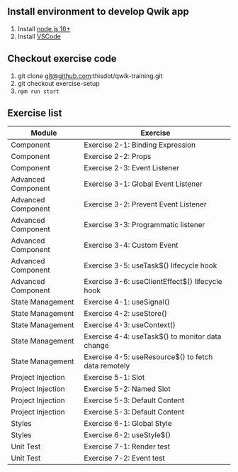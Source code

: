 ## Install environment to develop Qwik app

1. Install [node.js 16+](https://nodejs.org/en/download/)
2. Install [VSCode](https://code.visualstudio.com/)

## Checkout exercise code

1. git clone git@github.com:thisdot/qwik-training.git
2. git checkout exercise-setup
3. `npm run start`

## Exercise list

| Module             | Exercise                                            |
| ------------------ | --------------------------------------------------- |
| Component          | Exercise 2-1: Binding Expression                    |
| Component          | Exercise 2-2: Props                                 |
| Component          | Exercise 2-3: Event Listener                        |
| Advanced Component | Exercise 3-1: Global Event Listener                 |
| Advanced Component | Exercise 3-2: Prevent Event Listener                |
| Advanced Component | Exercise 3-3: Programmatic listener                 |
| Advanced Component | Exercise 3-4: Custom Event                          |
| Advanced Component | Exercise 3-5: useTask$() lifecycle hook             |
| Advanced Component | Exercise 3-6: useClientEffect$() lifecycle hook     |
| State Management   | Exercise 4-1: useSignal()                           |
| State Management   | Exercise 4-2: useStore()                            |
| State Management   | Exercise 4-3: useContext()                          |
| State Management   | Exercise 4-4: useTask$() to monitor data change     |
| State Management   | Exercise 4-5: useResource$() to fetch data remotely |
| Project Injection  | Exercise 5-1: Slot                                  |
| Project Injection  | Exercise 5-2: Named Slot                            |
| Project Injection  | Exercise 5-3: Default Content                       |
| Project Injection  | Exercise 5-3: Default Content                       |
| Styles             | Exercise 6-1: Global Style                          |
| Styles             | Exercise 6-2: useStyle$()                           |
| Unit Test          | Exercise 7-1: Render test                           |
| Unit Test          | Exercise 7-2: Event test                            |
